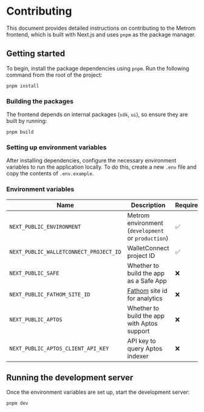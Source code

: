 # Contributing

This document provides detailed instructions on contributing to the Metrom
frontend, which is built with Next.js and uses `pnpm` as the package manager.

## Getting started

To begin, install the package dependencies using `pnpm`. Run the following
command from the root of the project:

```
pnpm install
```

### Building the packages

The frontend depends on internal packages (`sdk`, `ui`), so ensure they are
built by running:

```
pnpm build
```

### Setting up environment variables

After installing dependencies, configure the necessary environment variables to
run the application locally. To do this, create a new `.env` file and copy the
contents of `.env.example`.

### Environment variables

| Name                                   | Description                                            | Required | Default |
| -------------------------------------- | ------------------------------------------------------ | -------- | ------- |
| `NEXT_PUBLIC_ENVIRONMENT`              | Metrom environment (`development` or `production`)     | ✅       | `-`     |
| `NEXT_PUBLIC_WALLETCONNECT_PROJECT_ID` | WalletConnect project ID                               | ✅       | `-`     |
| `NEXT_PUBLIC_SAFE`                     | Whether to build the app as a Safe App                 | ❌       | `false` |
| `NEXT_PUBLIC_FATHOM_SITE_ID`           | [Fathom](https://usefathom.com/) site id for analytics | ❌       | `-`     |
| `NEXT_PUBLIC_APTOS`                    | Whether to build the app with Aptos support            | ❌       | `false` |
| `NEXT_PUBLIC_APTOS_CLIENT_API_KEY`     | API key to query Aptos indexer                         | ❌       | `-`     |

## Running the development server

Once the environment variables are set up, start the development server:

```
pnpm dev
```

